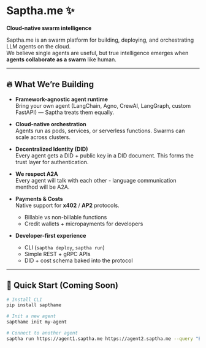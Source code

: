 # Saptha.me ✨  
**Cloud-native swarm intelligence**  

Saptha.me is an swarm platform for building, deploying, and orchestrating LLM agents on the cloud.  
We believe single agents are useful, but true intelligence emerges when **agents collaborate as a swarm** like human.  

---

## 🔥 What We’re Building
- **Framework-agnostic agent runtime**  
  Bring your own agent (LangChain, Agno, CrewAI, LangGraph, custom FastAPI) — Saptha treats them equally.  

- **Cloud-native orchestration**  
  Agents run as pods, services, or serverless functions. Swarms can scale across clusters.  

- **Decentralized Identity (DID)**  
  Every agent gets a DID + public key in a DID document. This forms the trust layer for authentication.

- **We respect A2A**  
  Every agent will talk with each other - language communication menthod will be A2A. 

- **Payments & Costs**  
  Native support for **x402** / **AP2** protocols.  
  - Billable vs non-billable functions  
  - Credit wallets + micropayments for developers  

- **Developer-first experience**  
  - CLI (`saptha deploy`, `saptha run`)  
  - Simple REST + gRPC APIs  
  - DID + cost schema baked into the protocol  

---

## 🚀 Quick Start (Coming Soon)
```bash
# Install CLI
pip install sapthame

# Init a new agent
sapthame init my-agent

# Connect to another agent
saptha run https://agent1.saptha.me https://agent2.saptha.me --query "Book me a flight"
